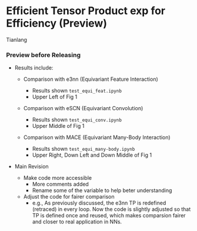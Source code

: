 # Efficient Tensor Product exp for Efficiency (Preview)

Tianlang

### Preview before Releasing

- Results include:

    - Comparison with e3nn (Equivariant Feature Interaction)
        - Results shown `test_equi_feat.ipynb`
        - Upper Left of Fig 1
    
    - Comparison with eSCN (Equivariant Convolution)
        - Results shown `test_equi_conv.ipynb`
        - Upper Middle of Fig 1

    - Comparison with MACE (Equivariant Many-Body Interaction)
        - Results shown `test_equi_many-body.ipynb`
        - Upper Right, Down Left and Down Middle of Fig 1


- Main Revision
    - Make code more accessible
        - More comments added
        - Rename some of the variable to help beter understanding
    - Adjust the code for fairer comparison 
        - e.g., As previously discussed, the e3nn TP is redefined (retraced) in every loop. Now the code is slightly adjusted so that TP is defined once and reused, which makes comparsion fairer and closer to real application in NNs.